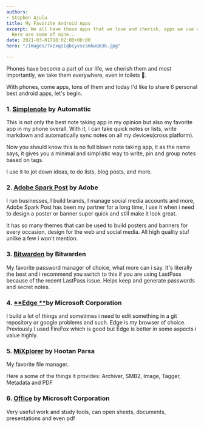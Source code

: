 ```yaml
---
authors:
- Stephen Ajulu
title: My Favorite Android Apps
excerpt: We all have those apps that we love and cherish, apps we use on a daily basis.
  Here are some of mine..
date: 2021-03-01T18:02:00+00:00
hero: "/images/7xzxqziqbcyvscsmkwq63k.jpg"

---
```

Phones have become a part of our life, we cherish them and most importantly, we take them everywhere, even in toilets 😬.

With phones, come apps, tons of them and today I'd like to share 6 personal best android apps, let's begin.

### 1. [**Simplenote**](https://play.google.com/store/apps/details?id=com.automattic.simplenote&hl=en_US&gl=US) by Automattic

This is not only the best note taking app in my opinion but also my favorite app in my phone overall. With it, I can take quick notes or lists, write markdown and automatically sync notes on all my devices(cross platform).

Now you should know this is no full blown note taking app, it as the name says, it gives you a minimal and simplistic way to write, pin and group notes based on tags.

I use it to jot down ideas, to do lists, blog posts, and more.

### 2. [**Adobe Spark Post**](https://play.google.com/store/apps/details?id=com.adobe.spark.post&hl=en_US&gl=US) by Adobe

I run businesses, I build brands, I manage social media accounts and more, Adobe Spark Post has been my partner for a long time, I use it when i need to design a poster or banner super quick and still make it look great.

It has so many themes that can be used to build posters and banners for every occasion, design for the web and social media. All high quality stuf unlike a few i won't mention.

### 3. [**Bitwarden**](https://play.google.com/store/apps/details?id=com.x8bit.bitwarden&hl=en_US&gl=US) by Bitwarden

My favorite password manager of choice, what more can i say. It's literally the best and i recommend you switch to this if you are using LastPass because of the recent LastPass issue. Helps keep and generate passwords and secret notes.

### 4. [**Edge **](https://play.google.com/store/apps/details?id=com.microsoft.emmx&hl=en_US&gl=US)by Microsoft Corporation

I build a lot of things and sometimes i need to edit something in a git repository or google problems and such. Edge is my browser of choice. Previously I used FireFox which is good but Edge is better in some aspects i value highly.

### 5. [**MiXplorer**](https://play.google.com/store/apps/details?id=com.mixplorer.silver&hl=en_US&gl=US) by Hootan Parsa

My favorite file manager.

Here a some of the things it provides: Archiver, SMB2, Image, Tagger, Metadata and PDF

### 6. [**Office**](https://play.google.com/store/apps/details?id=com.microsoft.office.officehubrow&hl=en_US&gl=US) by Microsoft Corporation

Very useful work and study tools, can open sheets, documents, presentations and even pdf
